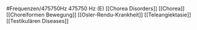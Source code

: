 #Frequenzen/475750Hz
475750 Hz (E)
[[Chorea Disorders]]
[[Chorea]]
[[Choreiformen Bewegung]]
[[Osler-Rendu-Krankheit]]
[[Teleangiektasie]]
[[Testikulären Diseases]]